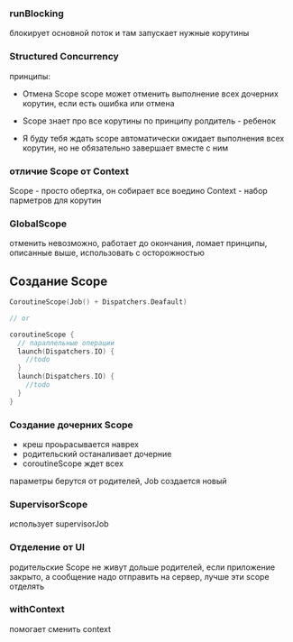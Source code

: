 ### runBlocking

блокирует основной поток и там запускает нужные корутины 

### Structured Concurrency

принципы:

- Отмена Scope
scope может отменить выполнение всех дочерних корутин, если есть ошибка или отмена

- Scope знает про все корутины
по принципу ролдитель - ребенок

- Я буду тебя ждать
scope автоматически ожидает выполнения всех корутин, но не обязательно завершает вместе с ним

### отличие Scope от Context

Scope - просто обертка, он собирает все воедино 
Context - набор парметров для корутин 

### GlobalScope
отменить невозможно, работает до окончания, ломает принципы, описанные выше, использовать с осторожностью


## Создание Scope

```kotlin
CoroutineScope(Job() + Dispatchers.Deafault)

// or

coroutineScope {
  // параллельные операции
  launch(Dispatchers.IO) {
    //todo
  }
  launch(Dispatchers.IO) {
    //todo
  }
}

```

### Создание дочерних Scope

- креш проьрасывается наврех
- родительский останаливает дочерние
- coroutineScope ждет всех

параметры берутся от родителей, Job создается новый 

### SupervisorScope

использует supervisorJob

### Отделение от UI

родительские Scope не живут дольше родителей, если приложение закрыто, а сообщение надо отправить на сервер, лучше эти scope отделять

### withContext

помогает сменить context